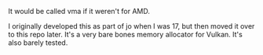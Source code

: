 It would be called vma if it weren't for AMD.

I originally developed this as part of jo when I was 17, but then moved it over to this repo later. It's a very bare bones memory allocator for Vulkan. It's also barely tested.
